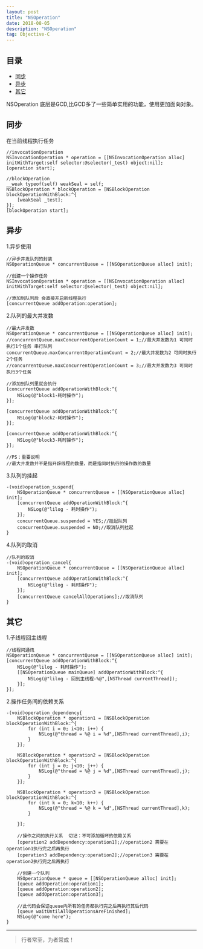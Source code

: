 ```yaml
---
layout: post
title: "NSOperation"
date: 2018-08-05
description: "NSOperation"
tag: Objective-C
---
```






 



## 目录


* [同步](#content0)
* [异步](#content1)
* [其它](#content2)





NSOperation 底层是GCD,比GCD多了一些简单实用的功能，使用更加面向对象。


<!-- ************************************************ -->
## <a id="content0"></a>同步
在当前线程执行任务
```objc
//invocationOperation
NSInvocationOperation * operation = [[NSInvocationOperation alloc] initWithTarget:self selector:@selector(_test) object:nil];
[operation start];
```

```objc
//blockOperation
__weak typeof(self) weakSeal = self;
NSBlockOperation * blockOperation = [NSBlockOperation blockOperationWithBlock:^{
    [weakSeal _test];
}];
[blockOperation start];
```



<!-- ************************************************ -->
## <a id="content1"></a>异步
1.异步使用   
```objc
//异步并发队列的封装
NSOperationQueue * concurrentQueue = [[NSOperationQueue alloc] init];

//创建一个操作任务
NSInvocationOperation * operation = [[NSInvocationOperation alloc] initWithTarget:self selector:@selector(_test) object:nil];

//添加到队列后 会直接开启新线程执行
[concurrentQueue addOperation:operation];
```

2.队列的最大并发数
```objc
//最大并发数
NSOperationQueue * concurrentQueue = [[NSOperationQueue alloc] init];
//concurrentQueue.maxConcurrentOperationCount = 1;//最大并发数为1 可同时执行1个任务 串行队列
concurrentQueue.maxConcurrentOperationCount = 2;//最大并发数为2 可同时执行2个任务
//concurrentQueue.maxConcurrentOperationCount = 3;//最大并发数为3 可同时执行3个任务

//添加到队列里就会执行
[concurrentQueue addOperationWithBlock:^{
    NSLog(@"block1-耗时操作");
}];

[concurrentQueue addOperationWithBlock:^{
    NSLog(@"block2-耗时操作");
}];

[concurrentQueue addOperationWithBlock:^{
    NSLog(@"block3-耗时操作");
}];

//PS：重要说明
//最大并发数并不是指开辟线程的数量，而是指同时执行的操作数的数量
```

3.队列的挂起
```objc
-(void)operation_suspend{
    NSOperationQueue * concurrentQueue = [[NSOperationQueue alloc] init];
    [concurrentQueue addOperationWithBlock:^{
        NSLog(@"lilog - 耗时操作");
    }];
    concurrentQueue.suspended = YES;//挂起队列
    concurrentQueue.suspended = NO;//取消队列挂起
}
```

4.队列的取消
```objc
//队列的取消
-(void)operation_cancel{
    NSOperationQueue * concurrentQueue = [[NSOperationQueue alloc] init];
    [concurrentQueue addOperationWithBlock:^{
        NSLog(@"lilog - 耗时操作");
    }];
    [concurrentQueue cancelAllOperations];//取消队列
}
```


<!-- ************************************************ -->
## <a id="content2"></a>其它

1.子线程回主线程
```objc
//线程间通讯
NSOperationQueue * concurrentQueue = [[NSOperationQueue alloc] init];
[concurrentQueue addOperationWithBlock:^{
    NSLog(@"lilog - 耗时操作");
    [[NSOperationQueue mainQueue] addOperationWithBlock:^{
        NSLog(@"lilog - 回到主线程-%@",[NSThread currentThread]);
    }];
}];
```

2.操作任务间的依赖关系
```objc
-(void)operation_dependency{
    NSBlockOperation * operation1 = [NSBlockOperation blockOperationWithBlock:^{
        for (int i = 0; i<10; i++) {
            NSLog(@"thread = %@ i = %d",[NSThread currentThread],i);
        }
    }];
    
    NSBlockOperation * operation2 = [NSBlockOperation blockOperationWithBlock:^{
        for (int j = 0; j<10; j++) {
            NSLog(@"thread = %@ j = %d",[NSThread currentThread],j);
        }
    }];
    
    NSBlockOperation * operation3 = [NSBlockOperation blockOperationWithBlock:^{
        for (int k = 0; k<10; k++) {
            NSLog(@"thread = %@ k = %d",[NSThread currentThread],k);
        }
        
    }];
    
    //操作之间的执行关系  切记：不可添加循环的依赖关系
    [operation2 addDependency:operation1];//operation2 需要在 operation1执行完之后再执行
    [operation3 addDependency:operation2];//operation3 需要在 operation2执行完之后再执行
    
    //创建一个队列
    NSOperationQueue * queue = [[NSOperationQueue alloc] init];
    [queue addOperation:operation1];
    [queue addOperation:operation2];
    [queue addOperation:operation3];
    
    //此代码会保证queue内所有的任务都执行完之后再执行其后代码
    [queue waitUntilAllOperationsAreFinished];
    NSLog(@"come here");
}
```



----------
>  行者常至，为者常成！


